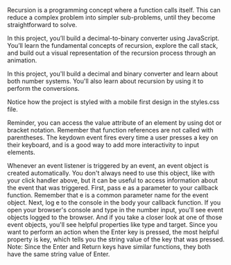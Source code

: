 Recursion is a programming concept where a function calls itself. This can reduce a complex problem into simpler sub-problems, until they become straightforward to solve.

In this project, you’ll build a decimal-to-binary converter using JavaScript. You’ll learn the fundamental concepts of recursion, explore the call stack, and build out a visual representation of the recursion process through an animation.

In this project, you'll build a decimal and binary converter and learn about both number systems. You'll also learn about recursion by using it to perform the conversions.

Notice how the project is styled with a mobile first design in the styles.css file.

Reminder, you can access the value attribute of an element by using dot or bracket notation.
Remember that function references are not called with parentheses.
The keydown event fires every time a user presses a key on their keyboard, and is a good way to add more interactivity to input elements.

Whenever an event listener is triggered by an event, an event object is created automatically. You don't always need to use this object, like with your click handler above, but it can be useful to access information about the event that was triggered.
First, pass e as a parameter to your callback function. Remember that e is a common parameter name for the event object. Next, log e to the console in the body your callback function.
If you open your browser's console and type in the number input, you'll see event objects logged to the browser. And if you take a closer look at one of those event objects, you'll see helpful properties like type and target.
Since you want to perform an action when the Enter key is pressed, the most helpful property is key, which tells you the string value of the key that was pressed. 
Note: Since the Enter and Return keys have similar functions, they both have the same string value of Enter.